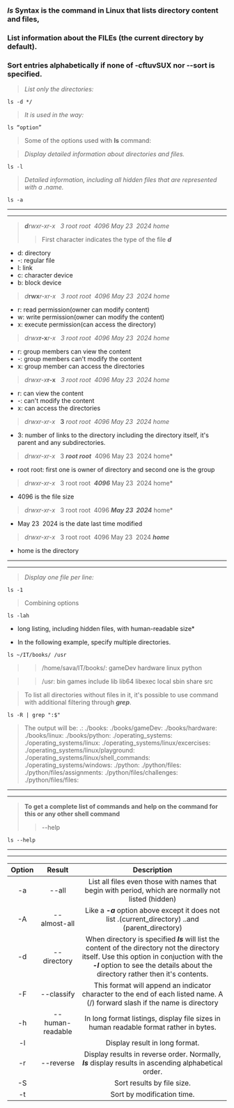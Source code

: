 ### ***ls*** Syntax is the **command** in Linux that lists directory content and files,
### List information about the FILEs (the current directory by default).
### Sort entries alphabetically if none of -cftuvSUX nor --sort is specified.


> *List only the directories:*
```
ls -d */
```

> *It is used in the way:*
```
ls “option”
```


> Some of the options used with **ls** command:

> *Display detailed information about directories and files.*
```
ls -l
```

> *Detailed information, including all hidden files that are represented with a *.name*.*
```
ls -a
```
___
___

> ***d****rwxr-xr-x   3 root root  4096 May 23  2024 home*
>
>> First character indicates the type of the file ***d***
* d: directory
* -: regular file
* l: link
* c: character device
* b: block device

> *d***rwx***r-xr-x   3 root root  4096 May 23  2024 home*
* r: read permission(owner can modify content)
* w: write permission(owner can modify the content)
* x: execute permission(can access the directory)

> *drwx***r-x***r-x   3 root root  4096 May 23  2024 home*
* r: group members can view the content
* -: group members can't modify the content
* x: group member can access the directories

> *drwxr-x***r-x**   *3 root root  4096 May 23  2024 home*
* r: can view the content
* -: can't modify the content
* x: can access the directories

> *drwxr-xr-x*   **3** *root root  4096 May 23  2024 home*
* 3: number of links to the directory including the directory itself, it's parent and any subdirectories.

> *drwxr-xr-x*   3 ***root root***  4096 May 23  2024 home*
* root root: first one is owner of directory and second one is the group

> *drwxr-xr-x*   3 root root  ***4096*** May 23  2024 home*
* 4096 is the file size

> *drwxr-xr-x*   3 root root  4096 ***May 23  2024*** home*
* May 23  2024 is the date last time modified

> *drwxr-xr-x*   3 root root  4096 May 23  2024 ***home***
* home is the directory
___
___

> *Display one file per line:*
```
ls -1
```

> Combining options
```
ls -lah
```
* long listing, including hidden files, with human-readable size*


*  In the following example, specify multiple directories.
>
```
ls ~/IT/books/ /usr
```
>> /home/sava/IT/books/:
gameDev  hardware  linux  python

>> /usr:
bin  games  include  lib  lib64  libexec  local  sbin  share  src



> To list all directories without files in it, it's possible to use
command with additional filtering through ***grep***.
```
ls -R | grep ":$"
```
> The output will be:
.:
./books:
./books/gameDev:
./books/hardware:
./books/linux:
./books/python:
./operating_systems:
./operating_systems/linux:
./operating_systems/linux/excercises:
./operating_systems/linux/playground:
./operating_systems/linux/shell_commands:
./operating_systems/windows:
./python:
./python/files:
./python/files/assignments:
./python/files/challenges:
./python/files/files:

___
___

> **To get a complete list of commands and help on the command for this or any other shell command**
>
>> --help
```
ls --help
```
___
___


| Option | Result | Description |
|:------:|:------:|:-----------:|
|  -a    |   --all    |      List all files even those with names that begin with period, which are normally not listed (hidden)       |
|  -A    |   --almost-all     | Like a ***-a*** option above except it does not list .(current_directory) ..and (parent_directory) |
|  -d    |   --directory     | When directory is specified  ***ls*** will list the content of the directory not the directory itself. Use this option in conjuction with the ***-l*** option to see the details about the directory rather then it's contents.  |
|  -F    |   --classify     |    This format will append an indicator character to the end of each listed name. A (/) forward slash if the name is directory   |
|  -h    |   --human-readable     |   In long format listings, display file sizes in human readable format rather in bytes.   |
|  -l    |        |   Display result in long format.    |
|  -r    |   --reverse     |   Display results in reverse order. Normally, ***ls*** display results in ascending alphabetical order.    |
|  -S      |        |    Sort results by file size.         |
|  -t      |        |    Sort by modification time.         |

